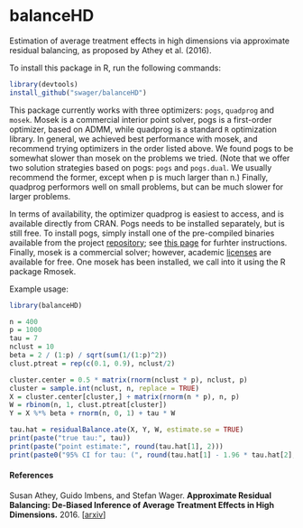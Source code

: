 # balanceHD
Estimation of average treatment effects in high dimensions via approximate residual balancing, as proposed by Athey et al. (2016).

To install this package in R, run the following commands:

```R
library(devtools) 
install_github("swager/balanceHD")
```

This package currently works with three optimizers: `pogs`, `quadprog` and `mosek`.
Mosek is a commercial interior point solver,
pogs is a first-order optimizer, based on ADMM, while
quadprog is a standard `R` optimization library.
In general, we achieved best performance with mosek, and
recommend trying optimizers in the order listed above.
We found pogs to be somewhat slower than mosek on the problems
we tried. (Note that we offer two solution strategies based on pogs: `pogs` and
`pogs.dual`. We usually recommend the former, except when p is much larger than n.)
Finally, quadprog performors well on small problems, but can be much
slower for larger problems.

In terms of availability, the optimizer quadprog is easiest to access,
and is available directly from CRAN. Pogs needs to be installed separately,
but is still free. To install pogs, simply install one of the pre-compiled
binaries available from the project [repository](https://github.com/foges/pogs);
see [this page](https://github.com/foges/pogs/blob/master/src/interface_r/README.md)
for furhter instructions.
Finally, mosek is a commercial solver; however, academic
[licenses](https://www.mosek.com/resources/academic-license) are available for free.
One mosek has been installed, we call into it using the R package Rmosek.

Example usage:

```R
library(balanceHD)

n = 400
p = 1000
tau = 7
nclust = 10
beta = 2 / (1:p) / sqrt(sum(1/(1:p)^2))
clust.ptreat = rep(c(0.1, 0.9), nclust/2)

cluster.center = 0.5 * matrix(rnorm(nclust * p), nclust, p)
cluster = sample.int(nclust, n, replace = TRUE)
X = cluster.center[cluster,] + matrix(rnorm(n * p), n, p)
W = rbinom(n, 1, clust.ptreat[cluster])
Y = X %*% beta + rnorm(n, 0, 1) + tau * W

tau.hat = residualBalance.ate(X, Y, W, estimate.se = TRUE)
print(paste("true tau:", tau))
print(paste("point estimate:", round(tau.hat[1], 2)))
print(paste0("95% CI for tau: (", round(tau.hat[1] - 1.96 * tau.hat[2], 2), ", ", round(tau.hat[1] + 1.96 * tau.hat[2], 2), ")"))
```

#### References
Susan Athey, Guido Imbens, and Stefan Wager.
<b>Approximate Residual Balancing: De-Biased Inference of Average Treatment Effects in High Dimensions.</b>
2016.
[<a href="http://arxiv.org/pdf/1604.07125.pdf">arxiv</a>]
